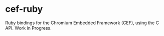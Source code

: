cef-ruby
========

Ruby bindings for the Chromium Embedded Framework (CEF), using the C API. Work in Progress.